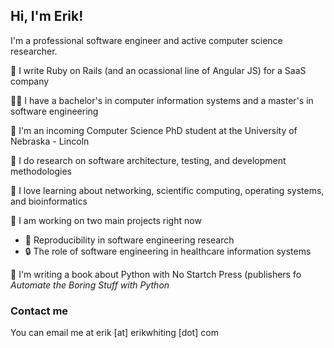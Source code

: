 ## Hi, I'm Erik!
I'm a professional software engineer and active computer science researcher.

:briefcase: I write Ruby on Rails (and an ocassional line of Angular JS) for a SaaS company

👨‍🎓 I have a bachelor's in computer information systems and a master's in software engineering

:school: I'm an incoming Computer Science PhD student at the University of Nebraska - Lincoln

:microscope: I do research on software architecture, testing, and development methodologies

:blue_book: I love learning about networking, scientific computing, operating systems, and bioinformatics

:construction_worker: I am working on two main projects right now
* :mag_right: Reproducibility in software engineering research
* :lock: The role of software engineering in healthcare information systems

📖 I'm writing a book about Python with No Startch Press (publishers fo _Automate the Boring Stuff with Python_

### Contact me
You can email me at erik [at] erikwhiting [dot] com
